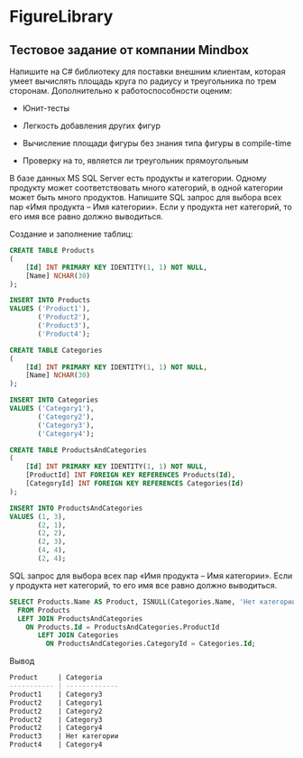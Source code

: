 # FigureLibrary
Тестовое задание от компании Mindbox
---
Напишите на C# библиотеку для поставки внешним клиентам, которая умеет вычислять площадь круга по радиусу и треугольника по трем сторонам. Дополнительно к работоспособности оценим:

- Юнит-тесты

- Легкость добавления других фигур

- Вычисление площади фигуры без знания типа фигуры в compile-time

- Проверку на то, является ли треугольник прямоугольным

В базе данных MS SQL Server есть продукты и категории. Одному продукту может соответствовать много категорий, в одной категории может быть много продуктов. Напишите SQL запрос для выбора всех пар «Имя продукта – Имя категории». Если у продукта нет категорий, то его имя все равно должно выводиться.

Создание и заполнение таблиц:
```sql
CREATE TABLE Products
(
    [Id] INT PRIMARY KEY IDENTITY(1, 1) NOT NULL,
    [Name] NCHAR(30)
);

INSERT INTO Products
VALUES ('Product1'),
       ('Product2'),
       ('Product3'),
       ('Product4');

CREATE TABLE Categories
(
    [Id] INT PRIMARY KEY IDENTITY(1, 1) NOT NULL,
    [Name] NCHAR(30)
);

INSERT INTO Categories
VALUES ('Category1'),
       ('Category2'),
       ('Category3'),
       ('Category4');

CREATE TABLE ProductsAndCategories
(
    [Id] INT PRIMARY KEY IDENTITY(1, 1) NOT NULL,
    [ProductId] INT FOREIGN KEY REFERENCES Products(Id),
    [CategoryId] INT FOREIGN KEY REFERENCES Categories(Id)
);

INSERT INTO ProductsAndCategories
VALUES (1, 3),
       (2, 1),
       (2, 2),
       (2, 3),
       (4, 4),
       (2, 4);
```

SQL запрос для выбора всех пар «Имя продукта – Имя категории». Если у продукта нет категорий, то его имя все равно должно выводиться.
```sql
SELECT Products.Name AS Product, ISNULL(Categories.Name, 'Нет категории') AS Categoria
  FROM Products
  LEFT JOIN ProductsAndCategories
    ON Products.Id = ProductsAndCategories.ProductId
       LEFT JOIN Categories
         ON ProductsAndCategories.CategoryId = Categories.Id;
```

Вывод

```sql
Product     | Categoria
----------- | -------------
Product1    | Category3
Product2    | Category1
Product2    | Category2
Product2    | Category3
Product2    | Category4
Product3    | Нет категории
Product4    | Category4
```
